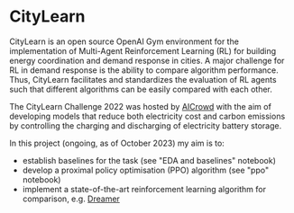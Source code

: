 # CityLearn
CityLearn is an open source OpenAI Gym environment for the implementation of Multi-Agent Reinforcement Learning (RL) for building energy coordination and demand response in cities. A major challenge for RL in demand response is the ability to compare algorithm performance. Thus, CityLearn facilitates and standardizes the evaluation of RL agents such that different algorithms can be easily compared with each other.

The CityLearn Challenge 2022 was hosted by [AICrowd](https://www.aicrowd.com/challenges/neurips-2022-citylearn-challenge) with the aim of developing models that reduce both electricity cost and carbon emissions by controlling the charging and discharging of electricity battery storage.

In this project (ongoing, as of October 2023) my aim is to:
* establish baselines for the task (see "EDA and baselines" notebook)
* develop a proximal policy optimisation (PPO) algorithm (see "ppo" notebook)
* implement a state-of-the-art reinforcement learning algorithm for comparison, e.g. [Dreamer](https://danijar.com/project/dreamerv3/)
